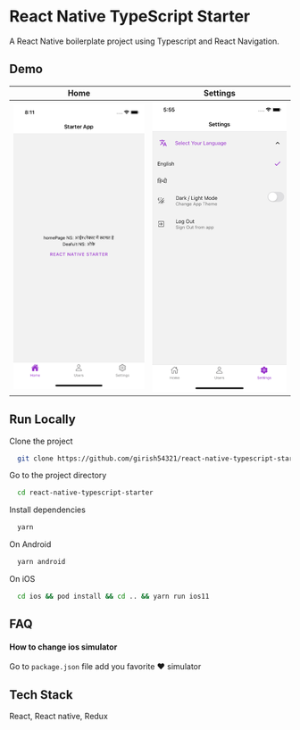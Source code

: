 # React Native TypeScript Starter
A React Native boilerplate project using Typescript and React Navigation.
 
 ## Demo
 
 Home             |  Settings
:-------------------------:|:-------------------------:
<img src="appImages/home.png" width="320px" />  |  <img src="appImages/settings.png" width="320px" />

## Run Locally

Clone the project

```bash
  git clone https://github.com/girish54321/react-native-typescript-starter.git
```

Go to the project directory

```bash
  cd react-native-typescript-starter
```

Install dependencies

```bash
  yarn
```

On Android

```bash
  yarn android
```
On iOS

```bash
  cd ios && pod install && cd .. && yarn run ios11
```
## FAQ

#### How to change ios simulator

Go to ```package.json``` file add you favorite ❤️ simulator

## Tech Stack

React, React native, Redux

